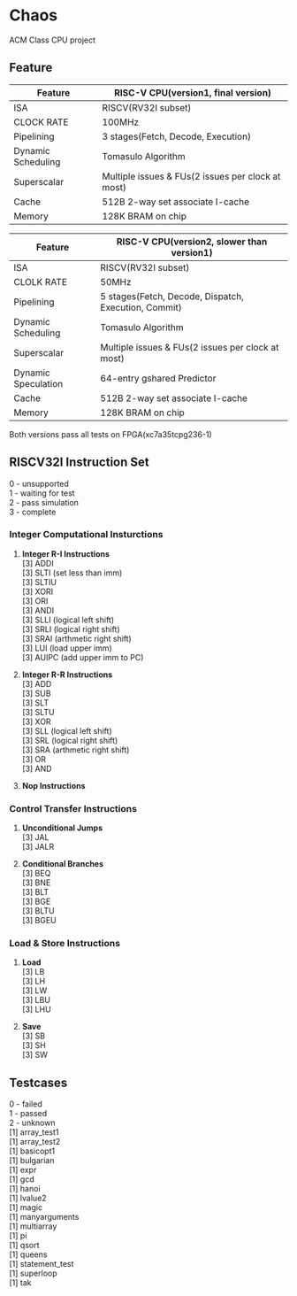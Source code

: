 # Chaos
ACM Class CPU project

## Feature
 Feature | RISC-V CPU(version1, final version)
--- | ---
ISA | RISCV(RV32I subset) 
CLOCK RATE | 100MHz 
Pipelining | 3 stages(Fetch, Decode, Execution)  
Dynamic Scheduling | Tomasulo Algorithm
Superscalar | Multiple issues & FUs(2 issues per clock at most)
Cache | 512B 2-way set associate I-cache
Memory | 128K BRAM on chip

Feature | RISC-V CPU(version2, slower than version1)
--- | ---
ISA | RISCV(RV32I subset) 
CLOLK RATE | 50MHz
Pipelining | 5 stages(Fetch, Decode, Dispatch, Execution, Commit)  
Dynamic Scheduling | Tomasulo Algorithm
Superscalar | Multiple issues & FUs(2 issues per clock at most)
Dynamic Speculation | 64-entry gshared Predictor
Cache | 512B 2-way set associate I-cache
Memory | 128K BRAM on chip

Both versions pass all tests on FPGA(xc7a35tcpg236-1)

## RISCV32I Instruction Set 
0 - unsupported  
1 - waiting for test  
2 - pass simulation  
3 - complete  

### Integer Computational Insturctions
1. **Integer R-I Instructions**   
    [3] ADDI  
    [3] SLTI	(set less than imm)  
    [3] SLTIU  
    [3] XORI  
    [3] ORI  
    [3] ANDI  
    [3] SLLI	(logical left shift)  
    [3] SRLI	(logical right shift)  
    [3] SRAI	(arthmetic right shift)  
    [3] LUI	    (load upper imm)  
    [3] AUIPC	(add  upper imm to PC)

2. **Integer R-R Instructions**  
    [3] ADD  
    [3] SUB  
    [3] SLT  
    [3] SLTU  
    [3] XOR  
    [3] SLL	(logical left shift)  
    [3] SRL      (logical right shift)  
    [3] SRA	(arthmetic right shift)  
    [3] OR  
    [3] AND

3. **Nop Instructions**

### Control Transfer Instructions
1. **Unconditional Jumps**  
    [3] JAL  
  	[3] JALR  

2. **Conditional Branches**  
	[3] BEQ  
	[3] BNE  
	[3] BLT  
	[3] BGE  
	[3] BLTU  
	[3] BGEU  

### Load & Store Instructions
1. **Load**  
	[3] LB  
	[3] LH  
	[3] LW  
	[3] LBU  
	[3] LHU  
	
2. **Save**  
	[3] SB  
	[3] SH  
	[3] SW  

## Testcases
0 - failed  
1 - passed  
2 - unknown  
[1] array_test1  
[1] array_test2  
[1] basicopt1  
[1] bulgarian  
[1] expr  
[1] gcd  
[1] hanoi  
[1] lvalue2  
[1] magic  
[1] manyarguments  
[1] multiarray  
[1] pi  
[1] qsort  
[1] queens  
[1] statement_test  
[1] superloop  
[1] tak  
